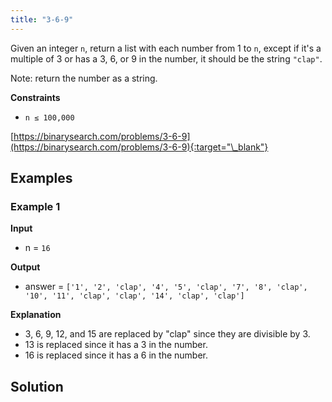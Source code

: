 ```yaml
---
title: "3-6-9"
---
```


Given an integer `n`, return a list with each number from 1 to `n`, except if it's a multiple of 3 or has a 3, 6, or 9 in the number, it should be the string `"clap"`.

Note: return the number as a string.

**Constraints**

- `n ≤ 100,000`

[https://binarysearch.com/problems/3-6-9](https://binarysearch.com/problems/3-6-9){:target="\_blank"}

## Examples

### Example 1

**Input**

- n = `16`

**Output**

- answer = `['1', '2', 'clap', '4', '5', 'clap', '7', '8', 'clap', '10', '11', 'clap', 'clap', '14', 'clap', 'clap']`

**Explanation**

- 3, 6, 9, 12, and 15 are replaced by "clap" since they are divisible by 3.
- 13 is replaced since it has a 3 in the number.
- 16 is replaced since it has a 6 in the number.

## Solution

<script src="https://gist.github.com/yaeba/16da7be5123724fcf6eccc25581cef5a.js?file=3-6-9.cpp"></script>
